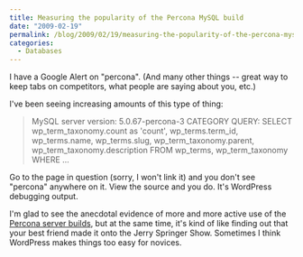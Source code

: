```yaml
---
title: Measuring the popularity of the Percona MySQL build
date: "2009-02-19"
permalink: /blog/2009/02/19/measuring-the-popularity-of-the-percona-mysql-build/
categories:
  - Databases
---
```

I have a Google Alert on "percona". (And many other things -- great way to keep tabs on competitors, what people are saying about you, etc.)

I've been seeing increasing amounts of this type of thing:

> MySQL server version: 5.0.67-percona-3 CATEGORY QUERY: SELECT wp\_term\_taxonomy.count as 'count', wp\_terms.term\_id, wp\_terms.name, wp\_terms.slug, wp\_term\_taxonomy.parent, wp\_term\_taxonomy.description FROM wp\_terms, wp\_term_taxonomy WHERE &#8230; 

Go to the page in question (sorry, I won't link it) and you don't see "percona" anywhere on it. View the source and you do. It's WordPress debugging output.

I'm glad to see the anecdotal evidence of more and more active use of the [Percona server builds][1], but at the same time, it's kind of like finding out that your best friend made it onto the Jerry Springer Show. Sometimes I think WordPress makes things too easy for novices.

 [1]: http://www.percona.com/percona-lab.html

